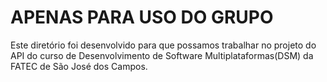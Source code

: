 # **APENAS PARA USO DO GRUPO**


Este diretório foi desenvolvido para que possamos trabalhar no projeto do API do curso de Desenvolvimento de Software Multiplataformas(DSM) da FATEC de São José dos Campos. 
